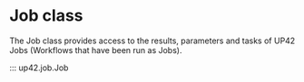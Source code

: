 # Job class

The Job class provides access to the results, parameters and tasks of UP42
Jobs (Workflows that have been run as Jobs).


::: up42.job.Job